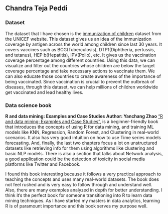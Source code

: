 ## Chandra Teja Peddi


### Dataset
The dataset that I have chosen is the [immunization of children](https://data.unicef.org/resources/dataset/immunization/) dataset from the UNICEF website. This dataset gives us an idea of the immunization coverage by antigen across the world among children since last 30 years. It covers vaccines such as BCG(Tuberculosis), DTP1(Diphtheria, pertussis, and tetanus), HEP b(Hepatitis), IPV(Polio), etc. It gives us the vaccination coverage percentage among different countries. Using this data, we can visualize and filter out the countries whose children are below the target coverage percentage and take necessary actions to vaccinate them. We can also educate those countries to create awareness of the importance of being vaccinated. Since vaccination is crucial to prevent the outbreak of diseases, through this dataset, we can help millions of children worldwide get vaccinated and lead healthy lives.

### Data science book
**R and data mining: Examples and Case Studies**
**Author: Yanchang Zhao** 
[“R and data mining: Examples and Case Studies”](https://cran.r-project.org/doc/contrib/Zhao_R_and_data_mining.pdf), is a beginner-friendly book that introduces the concepts of using R for data mining, and training ML models like KNN, Regression, Random Forest, and Clustering in real-world scenarios. It also has very good intuition on how to use Time series models forecasting. And, finally, the last two chapters focus a lot on unstructured datasets like retrieving info for them using algorithms like clustering and basic NLP models. There is also a section that talks about Network analysis, a good application could be the detection of toxicity in social media platforms like Twitter and Facebook. 

I found this book interesting because it follows a very practical approach to teaching the concepts and uses many real-world datasets. The book does not feel rushed and is very easy to follow through and understand well. Also, there are many examples analyzed in depth for better understanding. I think it’s the perfect book for someone transitioning into R to learn data mining techniques. As I have started my masters in data analytics, learning R is of paramount importance and this book serves my purpose well.




